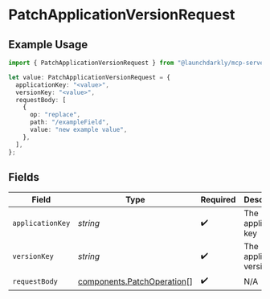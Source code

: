 # PatchApplicationVersionRequest

## Example Usage

```typescript
import { PatchApplicationVersionRequest } from "@launchdarkly/mcp-server/models/operations";

let value: PatchApplicationVersionRequest = {
  applicationKey: "<value>",
  versionKey: "<value>",
  requestBody: [
    {
      op: "replace",
      path: "/exampleField",
      value: "new example value",
    },
  ],
};
```

## Fields

| Field                                                                    | Type                                                                     | Required                                                                 | Description                                                              |
| ------------------------------------------------------------------------ | ------------------------------------------------------------------------ | ------------------------------------------------------------------------ | ------------------------------------------------------------------------ |
| `applicationKey`                                                         | *string*                                                                 | :heavy_check_mark:                                                       | The application key                                                      |
| `versionKey`                                                             | *string*                                                                 | :heavy_check_mark:                                                       | The application version key                                              |
| `requestBody`                                                            | [components.PatchOperation](../../models/components/patchoperation.md)[] | :heavy_check_mark:                                                       | N/A                                                                      |